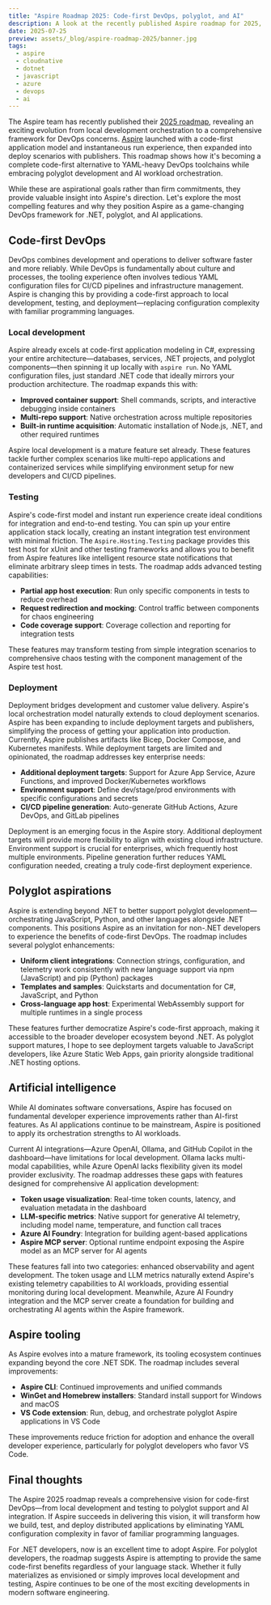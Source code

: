 ```yaml
---
title: "Aspire Roadmap 2025: Code-first DevOps, polyglot, and AI"
description: A look at the recently published Aspire roadmap for 2025, focusing on its code-first DevOps evolution, polyglot aspirations, and AI orchestration, and more.
date: 2025-07-25
preview: assets/_blog/aspire-roadmap-2025/banner.jpg
tags:
  - aspire
  - cloudnative
  - dotnet
  - javascript
  - azure
  - devops
  - ai
---
```


The Aspire team has recently published their [2025 roadmap](https://github.com/dotnet/aspire/discussions/10644), revealing an exciting evolution from local development orchestration to a comprehensive framework for DevOps concerns. [Aspire](/blog/posts/hello-aspire-breaking-down-key-features) launched with a code-first application model and instantaneous run experience, then expanded into deploy scenarios with publishers. This roadmap shows how it's becoming a complete code-first alternative to YAML-heavy DevOps toolchains while embracing polyglot development and AI workload orchestration.

While these are aspirational goals rather than firm commitments, they provide valuable insight into Aspire's direction. Let's explore the most compelling features and why they position Aspire as a game-changing DevOps framework for .NET, polyglot, and AI applications.

## Code-first DevOps

DevOps combines development and operations to deliver software faster and more reliably. While DevOps is fundamentally about culture and processes, the tooling experience often involves tedious YAML configuration files for CI/CD pipelines and infrastructure management. Aspire is changing this by providing a code-first approach to local development, testing, and deployment—replacing configuration complexity with familiar programming languages.

### Local development

Aspire already excels at code-first application modeling in C#, expressing your entire architecture—databases, services, .NET projects, and polyglot components—then spinning it up locally with `aspire run`. No YAML configuration files, just standard .NET code that ideally mirrors your production architecture. The roadmap expands this with:

- **Improved container support**: Shell commands, scripts, and interactive debugging inside containers
- **Multi-repo support**: Native orchestration across multiple repositories  
- **Built-in runtime acquisition**: Automatic installation of Node.js, .NET, and other required runtimes

Aspire local development is a mature feature set already. These features tackle further complex scenarios like multi-repo applications and containerized services while simplifying environment setup for new developers and CI/CD pipelines.

### Testing

Aspire's code-first model and instant run experience create ideal conditions for integration and end-to-end testing. You can spin up your entire application stack locally, creating an instant integration test environment with minimal friction. The `Aspire.Hosting.Testing` package provides this test host for xUnit and other testing frameworks and allows you to benefit from Aspire features like intelligent resource state notifications that eliminate arbitrary sleep times in tests. The roadmap adds advanced testing capabilities:

- **Partial app host execution**: Run only specific components in tests to reduce overhead
- **Request redirection and mocking**: Control traffic between components for chaos engineering
- **Code coverage support**: Coverage collection and reporting for integration tests

These features may transform testing from simple integration scenarios to comprehensive chaos testing with the component management of the Aspire test host.

### Deployment

Deployment bridges development and customer value delivery. Aspire's local orchestration model naturally extends to cloud deployment scenarios. Aspire has been expanding to include deployment targets and publishers, simplifying the process of getting your application into production.
Currently, Aspire publishes artifacts like Bicep, Docker Compose, and Kubernetes manifests. While deployment targets are limited and opinionated, the roadmap addresses key enterprise needs:

- **Additional deployment targets**: Support for Azure App Service, Azure Functions, and improved Docker/Kubernetes workflows
- **Environment support**: Define dev/stage/prod environments with specific configurations and secrets
- **CI/CD pipeline generation**: Auto-generate GitHub Actions, Azure DevOps, and GitLab pipelines

Deployment is an emerging focus in the Aspire story. Additional deployment targets will provide more flexibility to align with existing cloud infrastructure. Environment support is crucial for enterprises, which frequently host multiple environments. Pipeline generation further reduces YAML configuration needed, creating a truly code-first deployment experience.

## Polyglot aspirations

Aspire is extending beyond .NET to better support polyglot development—orchestrating JavaScript, Python, and other languages alongside .NET components. This positions Aspire as an invitation for non-.NET developers to experience the benefits of code-first DevOps. The roadmap includes several polyglot enhancements:

- **Uniform client integrations**: Connection strings, configuration, and telemetry work consistently with new language support via npm (JavaScript) and pip (Python) packages
- **Templates and samples**: Quickstarts and documentation for C#, JavaScript, and Python
- **Cross-language app host**: Experimental WebAssembly support for multiple runtimes in a single process

These features further democratize Aspire's code-first approach, making it accessible to the broader developer ecosystem beyond .NET. As polyglot support matures, I hope to see deployment targets valuable to JavaScript developers, like Azure Static Web Apps, gain priority alongside traditional .NET hosting options.

## Artificial intelligence

While AI dominates software conversations, Aspire has focused on fundamental developer experience improvements rather than AI-first features. As AI applications continue to be mainstream, Aspire is positioned to apply its orchestration strengths to AI workloads.

Current AI integrations—Azure OpenAI, Ollama, and GitHub Copilot in the dashboard—have limitations for local development. Ollama lacks multi-modal capabilities, while Azure OpenAI lacks flexibility given its model provider exclusivity. The roadmap addresses these gaps with features designed for comprehensive AI application development:

- **Token usage visualization**: Real-time token counts, latency, and evaluation metadata in the dashboard
- **LLM-specific metrics**: Native support for generative AI telemetry, including model name, temperature, and function call traces
- **Azure AI Foundry**: Integration for building agent-based applications
- **Aspire MCP server**: Optional runtime endpoint exposing the Aspire model as an MCP server for AI agents

These features fall into two categories: enhanced observability and agent development. The token usage and LLM metrics naturally extend Aspire's existing telemetry capabilities to AI workloads, providing essential monitoring during local development. Meanwhile, Azure AI Foundry integration and the MCP server create a foundation for building and orchestrating AI agents within the Aspire framework.

## Aspire tooling

As Aspire evolves into a mature framework, its tooling ecosystem continues expanding beyond the core .NET SDK. The roadmap includes several improvements:

- **Aspire CLI**: Continued improvements and unified commands
- **WinGet and Homebrew installers**: Standard install support for Windows and macOS
- **VS Code extension**: Run, debug, and orchestrate polyglot Aspire applications in VS Code

These improvements reduce friction for adoption and enhance the overall developer experience, particularly for polyglot developers who favor VS Code.

## Final thoughts

The Aspire 2025 roadmap reveals a comprehensive vision for code-first DevOps—from local development and testing to polyglot support and AI integration. If Aspire succeeds in delivering this vision, it will transform how we build, test, and deploy distributed applications by eliminating YAML configuration complexity in favor of familiar programming languages.

For .NET developers, now is an excellent time to adopt Aspire. For polyglot developers, the roadmap suggests Aspire is attempting to provide the same code-first benefits regardless of your language stack. Whether it fully materializes as envisioned or simply improves local development and testing, Aspire continues to be one of the most exciting developments in modern software engineering.
